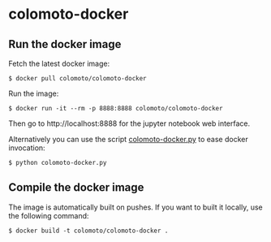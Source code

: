 # colomoto-docker

## Run the docker image

Fetch the latest docker image:

    $ docker pull colomoto/colomoto-docker

Run the image:

    $ docker run -it --rm -p 8888:8888 colomoto/colomoto-docker

Then go to http://localhost:8888 for the jupyter notebook web interface.

Alternatively you can use the script [colomoto-docker.py](./colomoto-docker.py?raw=true) to ease docker
invocation:

    $ python colomoto-docker.py

## Compile the docker image

The image is automatically built on pushes. If you want to built it locally, use the following command:

    $ docker build -t colomoto/colomoto-docker .

